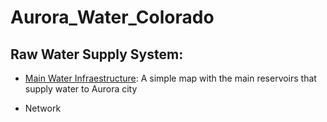 # Aurora_Water_Colorado

## Raw Water Supply System: 
[Main Water Infraestructure]: http://oalminagorta.byethost7.com/AuroraWater/AuroraWaterSystem.html

* [Main Water Infraestructure]: A simple map with the main reservoirs that supply water to Aurora city

* Network
  
